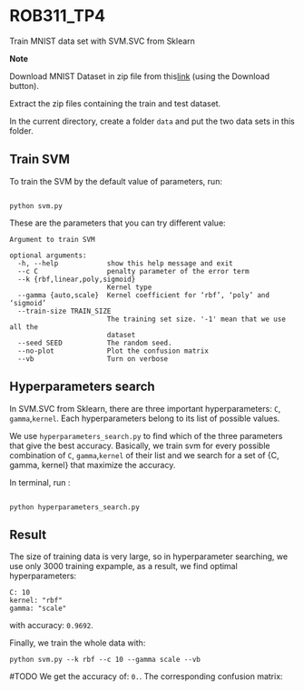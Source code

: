# ROB311_TP4
Train MNIST data set with SVM.SVC from Sklearn

**Note** 

Download MNIST Dataset in zip file from this[link](https://www.kaggle.com/oddrationale/mnist-in-csv) (using the Download button).

Extract the zip files containing the train and test dataset.

In the current directory, create a folder ``data`` and put the two data sets in this folder. 
## Train SVM
To train the SVM by the default value of parameters, run:

```

python svm.py 
```
These are the parameters that you can try different value:

```
Argument to train SVM

optional arguments:
  -h, --help            show this help message and exit
  --c C                 penalty parameter of the error term
  --k {rbf,linear,poly,sigmoid}
                        Kernel type
  --gamma {auto,scale}  Kernel coefficient for ‘rbf’, ‘poly’ and ‘sigmoid’
  --train-size TRAIN_SIZE
                        The training set size. '-1' mean that we use all the
                        dataset
  --seed SEED           The random seed.
  --no-plot             Plot the confusion matrix
  --vb                  Turn on verbose

```


## Hyperparameters search

In SVM.SVC from Sklearn, there are three important hyperparameters:  `C`, `gamma`,`kernel`.
Each hyperparameters belong to its list of possible values.

We use `hyperparameters_search.py` to find which of the three parameters that give the best accuracy.
Basically, we train svm for every possible combination of `C`, `gamma`,`kernel` of their list and we search for a set of {C, gamma, kernel} that maximize the accuracy.

In terminal, run :
```

python hyperparameters_search.py

```

## Result

The size of training data is very large, so in hyperparameter searching, we use only 3000 training expample,
as a result, we find optimal hyperparameters:

```
C: 10
kernel: "rbf"
gamma: "scale"

```
with accuracy: `0.9692`.

Finally, we train the whole data with:
```
python svm.py --k rbf --c 10 --gamma scale --vb 
``` 
#TODO
We get the accuracy of: `0.`.
The corresponding confusion matrix:






